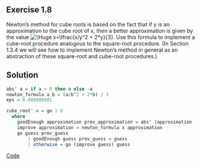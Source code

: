 ## Exercise 1.8

Newton’s method for cube roots is based on the fact that if y is an approximation to the cube root of x, then a better approximation is given by the value
 ![\Huge x=\tfrac{x/y^2 + 2*y}{3}](https://latex.codecogs.com/svg.image?%5Ctfrac%7Bx/y%5E2%20&plus;%202*y%7D%7B3%7D%20).
Use this formula to implement a cube-root procedure analogous to the square-root procedure. (In Section 1.3.4 we will see how to implement Newton’s method in general as an abstraction of these square-root and cube-root procedures.)

## Solution

```haskell
abs' a = if a > 0 then a else -a
newton_formula a b = (a/b^2 + 2*b) / 3
eps = 0.000000001

cube_root' x = go 1 0
  where
    goodEnough approximation prev_approximation = abs' (approximation - prev_approximation) < eps
    improve approximation = newton_formula x approximation
    go guess prev_guess
        | goodEnough guess prev_guess = guess
        | otherwise = go (improve guess) guess
```

[Code](../../src/ch-01/1-8.hs)
